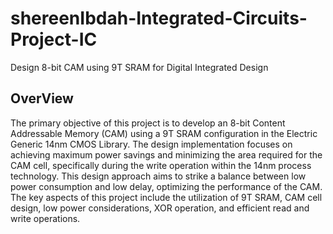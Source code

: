 # shereenIbdah-Integrated-Circuits-Project-IC
Design 8-bit CAM using 9T SRAM for Digital Integrated Design
## OverView
The primary objective of this project is to develop
an 8-bit Content Addressable Memory (CAM) using a 9T SRAM
configuration in the Electric Generic 14nm CMOS Library. The
design implementation focuses on achieving maximum power
savings and minimizing the area required for the CAM cell,
specifically during the write operation within the 14nm process
technology. This design approach aims to strike a balance
between low power consumption and low delay, optimizing
the performance of the CAM. The key aspects of this project
include the utilization of 9T SRAM, CAM cell design, low
power considerations, XOR operation, and efficient read and
write operations.
